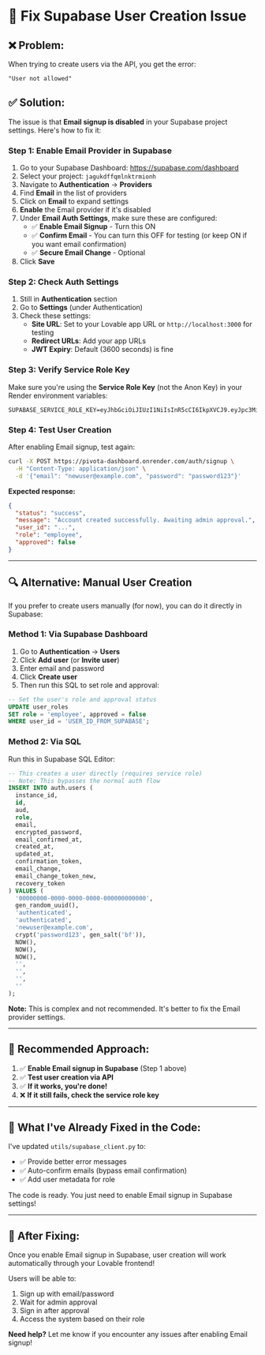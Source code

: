 # 🔧 Fix Supabase User Creation Issue

## ❌ **Problem:**
When trying to create users via the API, you get the error:
```
"User not allowed"
```

## ✅ **Solution:**

The issue is that **Email signup is disabled** in your Supabase project settings. Here's how to fix it:

### **Step 1: Enable Email Provider in Supabase**

1. Go to your Supabase Dashboard: https://supabase.com/dashboard
2. Select your project: `jagukdffqmlnktrmionh`
3. Navigate to **Authentication** → **Providers**
4. Find **Email** in the list of providers
5. Click on **Email** to expand settings
6. **Enable** the Email provider if it's disabled
7. Under **Email Auth Settings**, make sure these are configured:
   - ✅ **Enable Email Signup** - Turn this ON
   - ✅ **Confirm Email** - You can turn this OFF for testing (or keep ON if you want email confirmation)
   - ✅ **Secure Email Change** - Optional
8. Click **Save**

### **Step 2: Check Auth Settings**

1. Still in **Authentication** section
2. Go to **Settings** (under Authentication)
3. Check these settings:
   - **Site URL**: Set to your Lovable app URL or `http://localhost:3000` for testing
   - **Redirect URLs**: Add your app URLs
   - **JWT Expiry**: Default (3600 seconds) is fine

### **Step 3: Verify Service Role Key**

Make sure you're using the **Service Role Key** (not the Anon Key) in your Render environment variables:

```
SUPABASE_SERVICE_ROLE_KEY=eyJhbGciOiJIUzI1NiIsInR5cCI6IkpXVCJ9.eyJpc3MiOiJzdXBhYmFzZSIsInJlZiI6ImphZ3VrZGZmcW1sbmt0cm1pb25oIiwicm9sZSI6InNlcnZpY2Vfcm9sZSIsImlhdCI6MTc2MDQzMDUxNywiZXhwIjoyMDc2MDA2NTE3fQ.MI4SeubivXaHDsxUWyvxSJ7yAd8iutxPnuElz8LPrvs
```

### **Step 4: Test User Creation**

After enabling Email signup, test again:

```bash
curl -X POST https://pivota-dashboard.onrender.com/auth/signup \
  -H "Content-Type: application/json" \
  -d '{"email": "newuser@example.com", "password": "password123"}'
```

**Expected response:**
```json
{
  "status": "success",
  "message": "Account created successfully. Awaiting admin approval.",
  "user_id": "...",
  "role": "employee",
  "approved": false
}
```

---

## 🔍 **Alternative: Manual User Creation**

If you prefer to create users manually (for now), you can do it directly in Supabase:

### **Method 1: Via Supabase Dashboard**

1. Go to **Authentication** → **Users**
2. Click **Add user** (or **Invite user**)
3. Enter email and password
4. Click **Create user**
5. Then run this SQL to set role and approval:

```sql
-- Set the user's role and approval status
UPDATE user_roles 
SET role = 'employee', approved = false 
WHERE user_id = 'USER_ID_FROM_SUPABASE';
```

### **Method 2: Via SQL**

Run this in Supabase SQL Editor:

```sql
-- This creates a user directly (requires service role)
-- Note: This bypasses the normal auth flow
INSERT INTO auth.users (
  instance_id,
  id,
  aud,
  role,
  email,
  encrypted_password,
  email_confirmed_at,
  created_at,
  updated_at,
  confirmation_token,
  email_change,
  email_change_token_new,
  recovery_token
) VALUES (
  '00000000-0000-0000-0000-000000000000',
  gen_random_uuid(),
  'authenticated',
  'authenticated',
  'newuser@example.com',
  crypt('password123', gen_salt('bf')),
  NOW(),
  NOW(),
  NOW(),
  '',
  '',
  '',
  ''
);
```

**Note:** This is complex and not recommended. It's better to fix the Email provider settings.

---

## 🎯 **Recommended Approach:**

1. ✅ **Enable Email signup in Supabase** (Step 1 above)
2. ✅ **Test user creation via API**
3. ✅ **If it works, you're done!**
4. ❌ **If it still fails, check the service role key**

---

## 📝 **What I've Already Fixed in the Code:**

I've updated `utils/supabase_client.py` to:
- ✅ Provide better error messages
- ✅ Auto-confirm emails (bypass email confirmation)
- ✅ Add user metadata for role

The code is ready. You just need to enable Email signup in Supabase settings!

---

## 🚀 **After Fixing:**

Once you enable Email signup in Supabase, user creation will work automatically through your Lovable frontend!

Users will be able to:
1. Sign up with email/password
2. Wait for admin approval
3. Sign in after approval
4. Access the system based on their role

**Need help?** Let me know if you encounter any issues after enabling Email signup!



